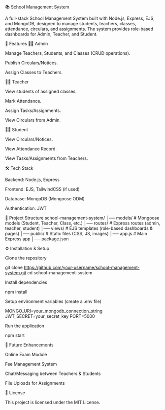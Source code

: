 📚 School Management System

A full-stack School Management System built with Node.js, Express, EJS, and MongoDB, designed to manage students, teachers, classes, attendance, circulars, and assignments. The system provides role-based dashboards for Admin, Teacher, and Student.

🚀 Features
👩‍💼 Admin

Manage Teachers, Students, and Classes (CRUD operations).

Publish Circulars/Notices.

Assign Classes to Teachers.

👨‍🏫 Teacher

View students of assigned classes.

Mark Attendance.

Assign Tasks/Assignments.

View Circulars from Admin.

👨‍🎓 Student

View Circulars/Notices.

View Attendance Record.

View Tasks/Assignments from Teachers.

🛠 Tech Stack

Backend: Node.js, Express

Frontend: EJS, TailwindCSS (if used)

Database: MongoDB (Mongoose ODM)

Authentication: JWT

📂 Project Structure
school-management-system/
│── models/          # Mongoose models (Student, Teacher, Class, etc.)
│── routes/          # Express routes (admin, teacher, student)
│── views/           # EJS templates (role-based dashboards & pages)
│── public/          # Static files (CSS, JS, images)
│── app.js           # Main Express app
│── package.json

⚙️ Installation & Setup

Clone the repository

git clone https://github.com/your-username/school-management-system.git
cd school-management-system


Install dependencies

npm install


Setup environment variables (create a .env file)

MONGO_URI=your_mongodb_connection_string
JWT_SECRET=your_secret_key
PORT=5000


Run the application

npm start




📌 Future Enhancements

Online Exam Module

Fee Management System

Chat/Messaging between Teachers & Students

File Uploads for Assignments

📜 License

This project is licensed under the MIT License.
